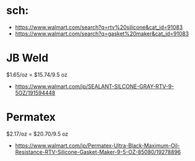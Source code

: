 # sch:
- https://www.walmart.com/search?q=rtv%20silicone&cat_id=91083
- https://www.walmart.com/search?q=gasket%20maker&cat_id=91083

# JB Weld
$1.65/oz = $15.74/9.5 oz
- https://www.walmart.com/ip/SEALANT-SILCONE-GRAY-RTV-9-5OZ/191594448

# Permatex
$2.17/oz = $20.70/9.5 oz
- https://www.walmart.com/ip/Permatex-Ultra-Black-Maximum-Oil-Resistance-RTV-Silicone-Gasket-Maker-9-5-OZ-85080/19278896

